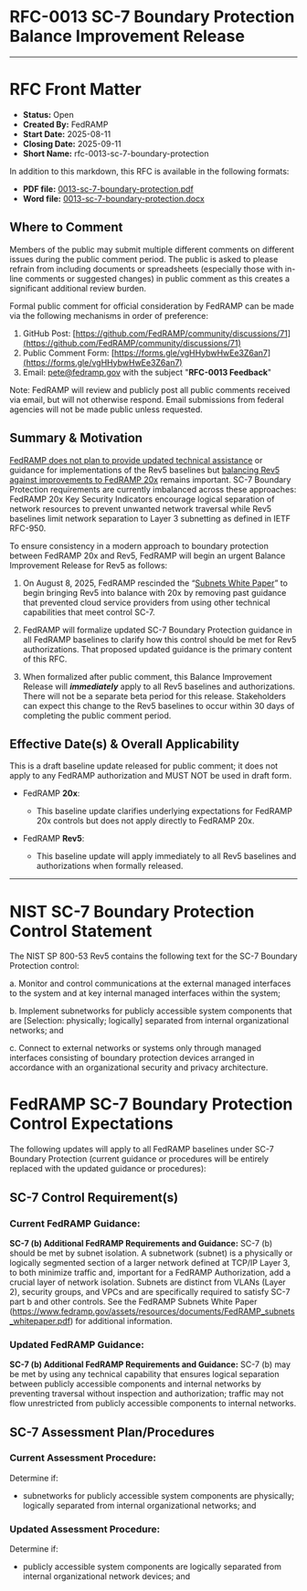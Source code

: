 # RFC-0013 SC-7 Boundary Protection Balance Improvement Release

---

# **RFC Front Matter**

* **Status:** Open  
* **Created By:** FedRAMP  
* **Start Date:** 2025-08-11  
* **Closing Date:** 2025-09-11  
* **Short Name:** rfc-0013-sc-7-boundary-protection

In addition to this markdown, this RFC is available in the following formats:

- **PDF file:** [0013-sc-7-boundary-protection.pdf](https://github.com/FedRAMP/rfcs/raw/main/rfc/assets/0013-sc-7-boundary-protection.pdf)
- **Word file:** [0013-sc-7-boundary-protection.docx](https://github.com/FedRAMP/rfcs/raw/main/rfc/assets/0013-sc-7-boundary-protection.docx)

## Where to Comment

Members of the public may submit multiple different comments on different issues during the public comment period. The public is asked to please refrain from including documents or spreadsheets (especially those with in-line comments or suggested changes) in public comment as this creates a significant additional review burden.

Formal public comment for official consideration by FedRAMP can be made via the following mechanisms in order of preference:

1. GitHub Post: [https://github.com/FedRAMP/community/discussions/71](https://github.com/FedRAMP/community/discussions/71)   
2. Public Comment Form: [https://forms.gle/vgHHybwHwEe3Z6an7](https://forms.gle/vgHHybwHwEe3Z6an7)   
3. Email: [pete@fedramp.gov](mailto:pete@fedramp.gov) with the subject "**RFC-0013 Feedback**"

Note: FedRAMP will review and publicly post all public comments received via email, but will not otherwise respond. Email submissions from federal agencies will not be made public unless requested.

## Summary & Motivation

[FedRAMP does not plan to provide updated technical assistance](https://www.fedramp.gov/20x/faqs/) or guidance for implementations of the Rev5 baselines but [balancing Rev5 against improvements to FedRAMP 20x](https://github.com/fedRAMP/community/discussions/38) remains important. SC-7 Boundary Protection requirements are currently imbalanced across these approaches: FedRAMP 20x Key Security Indicators encourage logical separation of network resources to prevent unwanted network traversal while Rev5 baselines limit network separation to Layer 3 subnetting as defined in IETF RFC-950.

To ensure consistency in a modern approach to boundary protection between FedRAMP 20x and Rev5, FedRAMP will begin an urgent Balance Improvement Release for Rev5 as follows:

1. On August 8, 2025, FedRAMP rescinded the “[Subnets White Paper](https://www.fedramp.gov/assets/resources/documents/FedRAMP_subnets_white_paper.pdf)” to begin bringing Rev5 into balance with 20x by removing past guidance that prevented cloud service providers from using other technical capabilities that meet control SC-7. 

2. FedRAMP will formalize updated SC-7 Boundary Protection guidance in all FedRAMP baselines to clarify how this control should be met for Rev5 authorizations. That proposed updated guidance is the primary content of this RFC.

3. When formalized after public comment, this Balance Improvement Release will ***immediately*** apply to all Rev5 baselines and authorizations. There will not be a separate beta period for this release. Stakeholders can expect this change to the Rev5 baselines to occur within 30 days of completing the public comment period.

## Effective Date(s) & Overall Applicability

This is a draft baseline update released for public comment; it does not apply to any FedRAMP authorization and MUST NOT be used in draft form.

* FedRAMP **20x**:

  * This baseline update clarifies underlying expectations for FedRAMP 20x controls but does not apply directly to FedRAMP 20x.

* FedRAMP **Rev5**:

  * This baseline update will apply immediately to all Rev5 baselines and authorizations when formally released.

---

# **NIST SC-7 Boundary Protection Control Statement**

The NIST SP 800-53 Rev5 contains the following text for the SC-7 Boundary Protection control:

a. Monitor and control communications at the external managed interfaces to the system and at key internal managed interfaces within the system;

b. Implement subnetworks for publicly accessible system components that are [Selection: physically; logically] separated from internal organizational networks; and

c. Connect to external networks or systems only through managed interfaces consisting of boundary protection devices arranged in accordance with an organizational security and privacy architecture.

# **FedRAMP SC-7 Boundary Protection Control Expectations**

The following updates will apply to all FedRAMP baselines under SC-7 Boundary Protection (current guidance or procedures will be entirely replaced with the updated guidance or procedures):

## SC-7 Control Requirement(s)

### Current FedRAMP Guidance:

**SC-7 (b) Additional FedRAMP Requirements and Guidance:** SC-7 (b) should be met by subnet isolation.  A subnetwork (subnet) is a physically or logically segmented section of a larger network defined at TCP/IP Layer 3, to both minimize traffic and, important for a FedRAMP Authorization, add a crucial layer of network isolation. Subnets are distinct from VLANs (Layer 2), security groups, and VPCs and are specifically required to satisfy SC-7 part b and other controls. See the FedRAMP Subnets White Paper (https://www.fedramp.gov/assets/resources/documents/FedRAMP_subnets_whitepaper.pdf) for additional information.

### Updated FedRAMP Guidance:

**SC-7 (b) Additional FedRAMP Requirements and Guidance:** SC-7 (b) may be met by using any technical capability that ensures logical separation between publicly accessible components and internal networks by preventing traversal without inspection and authorization; traffic may not flow unrestricted from publicly accessible components to internal networks.

## SC-7 Assessment Plan/Procedures

### Current Assessment Procedure:

Determine if: 

* subnetworks for publicly accessible system components are physically; logically separated from internal organizational networks; and

### Updated Assessment Procedure: 

Determine if: 

* publicly accessible system components are logically separated from internal organizational network devices; and

